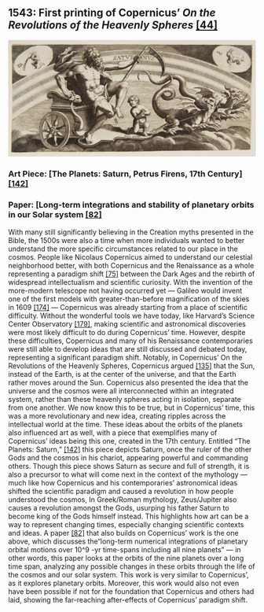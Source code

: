 ## 1543: First printing of Copernicus’ <em>On the Revolutions of the Heavenly Spheres</em> [[44]](https://ads.harvard.edu/books/1543droc.book/)

![pic](/images/1543.jpg)

### Art Piece: [The Planets: Saturn, Petrus Firens, 17th Century] [[142]](https://harvardartmuseums.org/collections/object/244720?position=34)

### Paper: [Long-term integrations and stability of planetary orbits in our Solar system [[82]](https://academic.oup.com/mnras/article/336/2/483/1158666)

With many still significantly believing in the Creation myths presented in the Bible, the 1500s were also a time when more individuals wanted to better understand the more specific circumstances related to our place in the cosmos. People like Nicolaus Copernicus aimed to understand our celestial neighborhood better, with both Copernicus and the Renaissance as a whole representing a paradigm shift [[75]](https://www.britannica.com/topic/history-of-Europe/Renaissance-science-and-technology) between the Dark Ages and the rebirth of widespread intellectualism and scientific curiosity. With the invention of the more-modern telescope not having occurred yet — Galileo would invent one of the first models with greater-than-before magnification of the skies  in 1609 [[174]](http://galileo.rice.edu/bio/narrative_6.html) — Copernicus was already starting from a place of scientific difficulty. Without the wonderful tools we have today, like Harvard’s Science Center Observatory [[179]](http://www.hcs.harvard.edu/~stahr/?page_id=542), making scientific and astronomical discoveries were most likely difficult to do during Copernicus’ time. However, despite these difficulties, Copernicus and many of his Renaissance contemporaries were still able to develop ideas that are still discussed and debated today, representing a significant paradigm shift. Notably, in Copernicus’ On the Revolutions of the Heavenly Spheres, Copernicus argued [[135]](https://galileo.ou.edu/exhibits/revolutions-heavenly-spheres-1543) that the Sun, instead of the Earth, is at the center of the universe, and that the Earth rather moves around the Sun. Copernicus also presented the idea that the universe and the cosmos were all interconnected within an integrated system, rather than these heavenly spheres acting in isolation, separate from one another. We now know this to be true, but in Copernicus’ time, this was a more revolutionary and new idea, creating ripples across the intellectual world at the time. These ideas about the orbits of the planets also influenced art as well, with a piece that exemplifies many of Copernicus’ ideas being this one, created in the 17th century. Entitled “The Planets: Saturn,” [[142]](https://harvardartmuseums.org/collections/object/244720?position=34) this piece depicts Saturn, once the ruler of the other Gods and the cosmos in his chariot, appearing powerful and commanding others. Though this piece shows Saturn as secure and full of strength, it is also a precursor to what will come next in the context of the mythology — much like how Copernicus and his contemporaries’ astronomical ideas shifted the scientific paradigm and caused a revolution in how people understood the cosmos, In Greek/Roman mythology, Zeus/Jupiter also causes a revolution amongst the Gods, usurping his father Saturn to become king of the Gods himself instead. This highlights how art can be a way to represent changing times, especially changing scientific contexts and ideas. A paper [[82]](https://academic.oup.com/mnras/article/336/2/483/1158666) that also builds on Copernicus’ work is the one above, which discusses the“long-term numerical integrations of planetary orbital motions over 10^9 -yr time-spans including all nine planets” — in other words, this paper looks at the orbits of the nine planets over a long time span, analyzing any possible changes in these orbits through the life of the cosmos and our solar system. This work is very similar to Copernicus’, as it explores planetary orbits. Moreover, this work would also not even have been possible if not for the foundation that Copernicus and others had laid, showing the far-reaching after-effects of Copernicus’ paradigm shift. 
